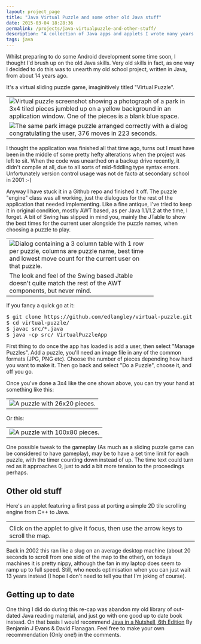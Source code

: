 ```yaml
---
layout: project_page
title: "Java Virtual Puzzle and some other old Java stuff"
date: 2015-03-04 18:28:36
permalink: /projects/java-virtualpuzzle-and-other-stuff/
description: "A collection of Java apps and applets I wrote many years ago that still work happily"
tags: java
---
```


Whilst preparing to do some Android development some time soon, I thought I'd brush up on the old Java skills. Very old skills in fact, as one way I decided to do this was to unearth my old school project, written in Java, from about 14 years ago.

<!--more-->

It's a virtual sliding puzzle game, imaginitively titled "Virtual Puzzle".

<table id="captionedpicture">
	<tr><td>
		<img src="{{ site.url }}/img/projects/forgotten-java/the-park-jumbled.jpg" alt="Virtual puzzle screenshot showing a photograph of a park in 3x4 tiled pieces jumbled up on a yellow background in an application window. One of the pieces is a blank blue space." />
	</td></tr>
	<tr><td>
		<img src="{{ site.url }}/img/projects/forgotten-java/the-park-completed.jpg" alt="The same park image puzzle arranged correctly with a dialog congratulating the user, 376 moves in 223 seconds." />
	</td></tr>
</table>

I thought the application was finished all that time ago, turns out I must have been in the middle of some pretty hefty alterations when the project was left to sit. When the code was unearthed on a backup drive recently, it didn't compile at all, due to all sorts of mid-fiddling type syntax errors. Unfortunately version control usage was not de facto at secondary school in 2001 :-(

Anyway I have stuck it in a Github repo and finished it off. The puzzle "engine" class was all working, just the dialogues for the rest of the application that needed implementing. Like a fine antique, I've tried to keep it in original condition, mostly AWT based, as per Java 1.1/1.2 at the time, I forget. A bit of Swing has slipped in mind you, mainly the JTable to show the best times for the current user alongside the puzzle names, when choosing a puzzle to play.

<table id="captionedpicture" style="max-width: 394px;">
	<tr><td>
		<img src="{{ site.url }}/img/projects/forgotten-java/choose-puzzle-dialog.jpg" alt="Dialog containing a 3 column table with 1 row per puzzle, columns are puzzle name, best time and lowest move count for the current user on that puzzle." />
	</td></tr>
	<tr><td>The look and feel of the Swing based Jtable doesn't quite match the rest of the AWT components, but never mind.</td></tr>
</table>

If you fancy a quick go at it:

<div class="preformatted_console"><pre>
$ git clone https://github.com/edlangley/virtual-puzzle.git
$ cd virtual-puzzle/
$ javac src/*.java
$ java -cp src/ VirtualPuzzleApp
</pre></div>

First thing to do once the app has loaded is add a user, then select "Manage Puzzles". Add a puzzle, you'll need an image file in any of the common formats (JPG, PNG etc). Choose the number of pieces depending how hard you want to make it. Then go back and select "Do a Puzzle", choose it, and off you go.

Once you've done a 3x4 like the one shown above, you can try your hand at something like this:

<table id="captionedpicture">
	<tr><td>
		<img src="{{ site.url }}/img/projects/forgotten-java/aquarium-jumbled.jpg" alt="A puzzle with 26x20 pieces." />
	</td></tr>
</table>

Or this:

<table id="captionedpicture">
	<tr><td>
		<img src="{{ site.url }}/img/projects/forgotten-java/buildings-jumbled.jpg" alt="A puzzle with 100x80 pieces." />
	</td></tr>
</table>

One possible tweak to the gameplay (As much as a sliding puzzle game can be considered to have gameplay), may be to have a set time limit for each puzzle, with the timer counting down instead of up. The time text could turn red as it approaches 0, just to add a bit more tension to the proceedings perhaps.

## Other old stuff

Here's an applet featuring a first pass at porting a simple 2D tile scrolling engine from C++ to Java.

<table id="captionedpicture" style="max-width: 674px;">
	<tr><td>
		<applet code="PlatformGame.class" width="640" height="480" codebase="../../img/projects/forgotten-java/platformgame/"></applet>
	</td></tr>
	<tr><td>Click on the applet to give it focus, then use the arrow keys to scroll the map.</td></tr>
</table>



Back in 2002 this ran like a slug on an average desktop machine (about 20 seconds to scroll from one side of the map to the other), on todays machines it is pretty nippy, although the fan in my laptop does seem to ramp up to full speed. Still, who needs optimisation when you can just wait 13 years instead (I hope I don't need to tell you that I'm joking of course).


## Getting up to date

One thing I did do during this re-cap was abandon my old library of out-dated Java reading material, and just go with one good up to date book instead. On that basis I would recommend [Java in a Nutshell, 6th Edition](http://shop.oreilly.com/product/0636920030775.do) By Benjamin J Evans & David Flanagan. Feel free to make your own recommendation (Only one!) in the comments.

